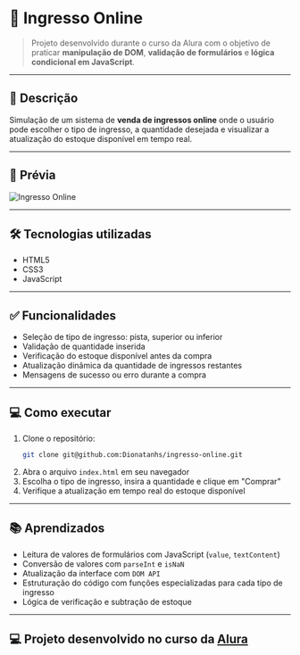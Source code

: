 # 🎫 Ingresso Online

> Projeto desenvolvido durante o curso da Alura com o objetivo de praticar **manipulação de DOM**, **validação de formulários** e **lógica condicional em JavaScript**.

---

## 📌 Descrição

Simulação de um sistema de **venda de ingressos online** onde o usuário pode escolher o tipo de ingresso, a quantidade desejada e visualizar a atualização do estoque disponível em tempo real.

---

## 📸 Prévia

![Ingresso Online](https://github.com/user-attachments/assets/6a8b4fb2-fdcd-49d5-95f7-ced889a4046b)


---

## 🛠️ Tecnologias utilizadas

- HTML5  
- CSS3  
- JavaScript

---

## ✅ Funcionalidades

- Seleção de tipo de ingresso: pista, superior ou inferior  
- Validação de quantidade inserida  
- Verificação do estoque disponível antes da compra  
- Atualização dinâmica da quantidade de ingressos restantes  
- Mensagens de sucesso ou erro durante a compra

---

## 💻 Como executar

1. Clone o repositório:
   ```bash
   git clone git@github.com:Dionatanhs/ingresso-online.git
2. Abra o arquivo `index.html` em seu navegador
3. Escolha o tipo de ingresso, insira a quantidade e clique em "Comprar"
4. Verifique a atualização em tempo real do estoque disponível

---

## 📚 Aprendizados

- Leitura de valores de formulários com JavaScript (`value`, `textContent`)
- Conversão de valores com `parseInt` e `isNaN`
- Atualização da interface com `DOM API`
- Estruturação do código com funções especializadas para cada tipo de ingresso
- Lógica de verificação e subtração de estoque

---

## 💻 Projeto desenvolvido no curso da [Alura](https://www.alura.com.br/)

